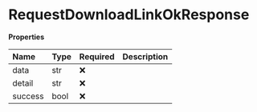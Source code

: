 # RequestDownloadLinkOkResponse

**Properties**

| Name    | Type | Required | Description |
| :------ | :--- | :------- | :---------- |
| data    | str  | ❌       |             |
| detail  | str  | ❌       |             |
| success | bool | ❌       |             |
